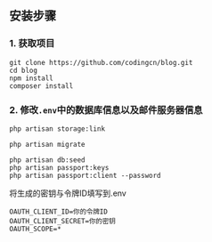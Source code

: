 ## 安装步骤
### 1. 获取项目
```
git clone https://github.com/codingcn/blog.git
cd blog
npm install
composer install
```
### 2. 修改`.env`中的数据库信息以及邮件服务器信息
```shell
php artisan storage:link

php artisan migrate

php artisan db:seed
php artisan passport:keys
php artisan passport:client --password
```
将生成的密钥与令牌ID填写到.env
```
OAUTH_CLIENT_ID=你的令牌ID
OAUTH_CLIENT_SECRET=你的密钥
OAUTH_SCOPE=*
```
